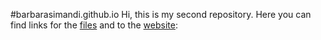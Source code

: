 #barbarasimandi.github.io
Hi, this is my second repository. Here you can find links for the [files](https://github.com/barbarasimandi/barbarasimandi.github.io/tree/master/day-1) and to the [website](https://github.com/barbarasimandi/barbarasimandi.github.io): 
